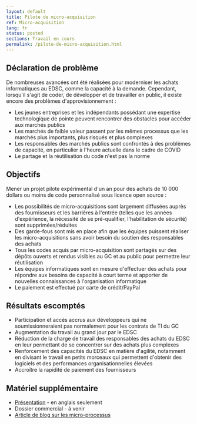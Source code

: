 ```yaml
---
layout: default
title: Pilote de micro-acquisition
ref: Micro-acquisition
lang: fr
status: posted
sections: Travail en cours
permalink: /pilote-de-micro-acquisition.html
---
```


## Déclaration de problème  

De nombreuses avancées ont été réalisées pour moderniser les achats informatiques au EDSC, comme la capacité à la demande. Cependant, lorsqu'il s'agit de coder, de développer et de travailler en public, il existe encore des problèmes d'approvisionnement :

- Les jeunes entreprises et les indépendants possédant une expertise technologique de pointe peuvent rencontrer des obstacles pour accéder aux marchés publics
- Les marchés de faible valeur passent par les mêmes processus que les marchés plus importants, plus risqués et plus complexes
- Les responsables des marchés publics sont confrontés à des problèmes de capacité, en particulier à l'heure actuelle dans le cadre de COVID
- Le partage et la réutilisation du code n'est pas la norme

## Objectifs

Mener un projet pilote expérimental d'un an pour des achats de 10 000 dollars ou moins de code personnalisé sous licence open source :

- Les possibilités de micro-acquisitions sont largement diffusées auprès des fournisseurs et les barrières à l'entrée (telles que les années d'expérience, la nécessité de se pré-qualifier, l'habilitation de sécurité) sont supprimées/réduites
- Des garde-fous sont mis en place afin que les équipes puissent réaliser les micro-acquisitions sans avoir besoin du soutien des responsables des achats
- Tous les codes acquis par micro-acquisition sont partagés sur des dépôts ouverts et rendus visibles au GC et au public pour permettre leur réutilisation
- Les équipes informatiques sont en mesure d'effectuer des achats pour répondre aux besoins de capacité à court terme et apporter de nouvelles connaissances à l'organisation informatique
- Le paiement est effectué par carte de crédit/PayPal

## Résultats escomptés  

- Participation et accès accrus aux développeurs qui ne soumissionneraient pas normalement pour les contrats de TI du GC
- Augmentation du travail au grand jour par le EDSC
- Réduction de la charge de travail des responsables des achats du EDSC en leur permettant de se concentrer sur des achats plus complexes
- Renforcement des capacités du EDSC en matière d'agilité, notamment en divisant le travail en petits morceaux qui permettent d'obtenir des logiciels et des performances organisationnelles élevées
- Accroître la rapidité de paiement des fournisseurs

## Matériel supplémentaire  

- [Présentation](2020-Micro-Acquisition-Pilot.html) - en anglais seulement
- Dossier commercial - à venir
- [Article de blog sur les micro-processus](2020/08/12/meilleure-technologie-grace-au-micro-approvisionnement-partie-1.html)
